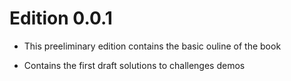 # Edition 0.0.1

- This preeliminary edition contains the basic ouline of the book

- Contains the first draft solutions to challenges demos
